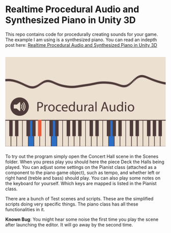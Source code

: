 Realtime Procedural Audio and Synthesized Piano in Unity 3D
=================
This repo contains code for procedurally creating sounds for your game. The example I am using is a synthesized piano. You can read an indepth post here: [Realtime Procedural Audio and Synthesized Piano in Unity 3D](https://medium.com/@shahriyarshahrabi/realtime-procedural-audio-and-synthesized-piano-in-unity-3d-a98496a6df5e)


![screenshot](documentations/Header.jpg)
---------- 
To try out the program simply open the Concert Hall scene in the Scenes folder. When you press play you should here the piece Deck the Halls being played. You can adjust some settings on the Pianist class (attached as a component to the piano game object), such as tempo, and whether left or right hand (treble and bass) should play.
You can also play some notes on the keyboard for yourself. Which keys are mapped is listed in the Pianist class. 

There are a bunch of Test scenes and scripts. These are the simplified scripts doing very specific things. The piano class has all these functionalities in it. 

**Known Bug**: You might hear some noise the first time you play the scene after launching the editor. It will go away by the second time. 
